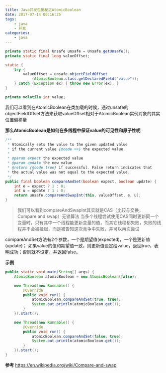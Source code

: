 ```yaml
---
title: Java并发包揭秘之AtomicBoolean
date: 2017-07-14 00:16:25
tags:
    - java
    - 并发
categories:
    - java
---
```



``` java
private static final Unsafe unsafe = Unsafe.getUnsafe();
private static final long valueOffset;

static {
    try {
        valueOffset = unsafe.objectFieldOffset
            (AtomicBoolean.class.getDeclaredField("value"));
    } catch (Exception ex) { throw new Error(ex); }
}

private volatile int value;
```

我们可以看到在AtomicBoolean在类加载的时候，通过unsafe的objectFieldOffset方法来获取valueOffset相对于AtomicBoolean实例对象的其实位置偏移量

**那么AtomicBoolean是如何在多线程中保证value的可见性和原子性呢**

``` java
/**
 * Atomically sets the value to the given updated value
 * if the current value {@code ==} the expected value.
 *
 * @param expect the expected value
 * @param update the new value
 * @return {@code true} if successful. False return indicates that
 * the actual value was not equal to the expected value.
 */
public final boolean compareAndSet(boolean expect, boolean update) {
    int e = expect ? 1 : 0;
    int u = update ? 1 : 0;
    return unsafe.compareAndSwapInt(this, valueOffset, e, u);
}
```

> 我们可以看到compareAndSwapInt其实就是CAS（比较与交换，Compare and swap）无锁算法
当多个线程尝试使用CAS同时更新同一个变量时，只有其中一个线程能更新变量的值，而其它线程都失败，失败的线程并不会被挂起，而是被告知这次竞争中失败，并可以再次尝试

compareAndSet方法有2个参数，一个是期望值(expected)，一个是更新值(update)；
如果value的值和期望值一致，则更新值设定给value，返回true，表明成功；否则就不设定，并返回false。

**示例**
``` java
public static void main(String[] args) {
    AtomicBoolean atomicBoolean = new AtomicBoolean(false);

    new Thread(new Runnable() {
        @Override
        public void run() {
            atomicBoolean.compareAndSet(true, true);
            System.out.println(atomicBoolean.get());
        }
    }).start();

    new Thread(new Runnable() {
        @Override
        public void run() {
            atomicBoolean.compareAndSet(false, true);
            System.out.println(atomicBoolean.get());
        }
    }).start();
}
```

**参考**
https://en.wikipedia.org/wiki/Compare-and-swap